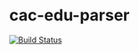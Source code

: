 # cac-edu-parser

[![Build Status](https://cloud.drone.io/api/badges/jarronshih/cac-edu-parser/status.svg)](https://cloud.drone.io/jarronshih/cac-edu-parser)